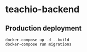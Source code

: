 # teachio-backend

## Production deployment

```shell
docker-compose up -d --build
docker-compose run migrations
```
